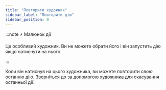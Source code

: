 ```yaml
---
title: "Повторити художник"
sidebar_label: "Повторити дію"
sidebar_position: 0
---
```


:::note ⚡ Малюнок дії

Це особливий художник. Ви не можете обрати його і він запустить дію якщо натиснути на нього.

:::

Коли він натиснув на цього художника, ви можете повторити свою останню дію. Зверніться до [за допомогою художника](undo) для скасування останньої дії.
